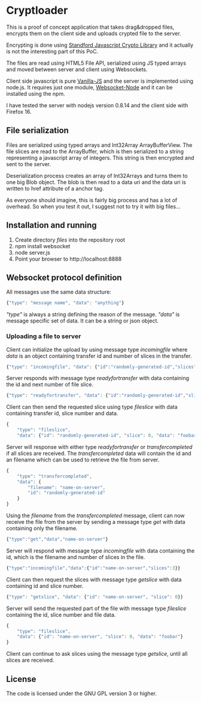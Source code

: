 # Cryptloader #

This is a proof of concept application that takes drag&dropped files,
encrypts them on the client side and uploads crypted file to the server.

Encrypting is done using [Standford Javascript Crypto Library](http://crypto.stanford.edu/sjcl/)
and it actually is not the interesting part of this PoC.

The files are read using HTML5 File API, serialized using JS typed arrays and
moved between server and client using Websockets.

Client side javascript is pure [Vanilla-JS](http://vanilla-js.com/) and
the server is implemented using node.js. It requires just one module,
[Websocket-Node](https://github.com/Worlize/WebSocket-Node) and it can be
installed using the npm.

I have tested the server with nodejs version 0.8.14 and the client side with
Firefox 16.

## File serialization ##

Files are serialized using typed arrays and Int32Array ArrayBufferView.
The file slices are read to the ArrayBuffer, which is then serialized to a
string representing a javascript array of integers. This string is then
encrypted and sent to the server.

Deserialization process creates an array of Int32Arrays and turns them to
one big Blob object. The blob is then read to a data uri and the data uri
is written to href attribute of a anchor tag.

As everyone should imagine, this is fairly big process and has a lot of
overhead. So when you test it out, I suggest not to try it with big files...

## Installation and running ##

1. Create directory _files_ into the repository root
2. npm install websocket
3. node server.js
4. Point your browser to http://localhost:8888

## Websocket protocol definition ##

All messages use the same data structure:

```javascript
{"type": "message name", "data": "anything"}
```

_"type"_ is always a string defining the reason of the message. _"data"_
is message specific set of data. It can be a string or json object.

### Uploading a file to server ###

Client can initialize the upload by using message type _incomingfile_
where _data_ is an object containing transfer id and number of slices in
the transfer.

```javascript
{"type": "incomingfile", "data": {"id":"randomly-generated-id","slices".3}}
```

Server responds with message type _readyfortransfer_ with data containing
the id and next number of file slice.

```javascript
{"type": "readyfortransfer", "data": {"id":"randomly-generated-id","slice":0}}
```

Client can then send the requested slice using type _fileslice_ with data
containing transfer id, slice number and data.

```javascript
{
    "type": "fileslice",
    "data": {"id": "randomly-generated-id", "slice": 0, "data": "foobar"}}
```

Server will response with either type _readyfortransfer_ or _transfercompleted_
if all slices are received. The _transfercompleted_ data will contain the id
and an filename which can be used to retrieve the file from server.

```javascript
{
    "type": "transfercompleted",
    "data": {
        "filename": "name-on-server",
        "id": "randomly-generated-id"
    }
}
```

Using the _filename_ from the _transfercompleted_ message, client can now
receive the file from the server by sending a message type _get_ with
data containing only the filename.

```javascript
{"type":"get","data","name-on-server"}
```

Server will respond with message type _incomingfile_ with data containing
the id, which is the filename and number of slices in the file.

```javascript
{"type":"incomingfile","data":{"id":"name-on-server","slices":3}}
```

Client can then request the slices with message type _getslice_ with data
containing id and slice number.

```javascript
{"type": "getslice", "data": {"id": "name-on-server", "slice": 0}}
```

Server will send the requested part of the file with message type _fileslice_
containing the id, slice number and file data.

```javascript
{
    "type": "fileslice",
    "data": {"id": "name-on-server", "slice": 0, "data": "foobar"}
}
```

Client can continue to ask slices using the message type _getslice_, until
all slices are received.

## License ##

The code is licensed under the GNU GPL version 3 or higher.
